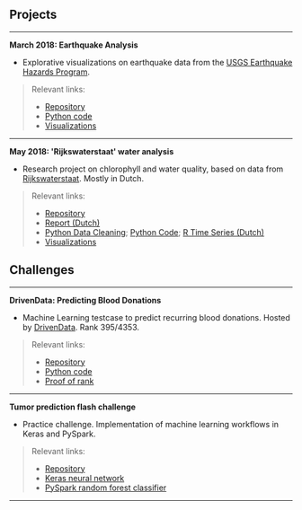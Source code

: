 ## Projects
___


**March 2018: Earthquake Analysis**

- Explorative visualizations on earthquake data from the [USGS Earthquake Hazards Program](https://earthquake.usgs.gov "USGS Earthquake Hazards Program"). 
> Relevant links: 
> - [Repository](https://github.com/YouriImm/Earthquakes)
> - [Python code](https://github.com/YouriImm/Earthquakes/blob/master/Earthquakes_code_only.ipynb "Jupyter Notebook")
> - [Visualizations](https://github.com/YouriImm/Earthquakes/tree/master/img "PNG image folder")


___


**May 2018: 'Rijkswaterstaat' water  analysis**

- Research project on chlorophyll and water quality, based on data from [Rijkswaterstaat](https://www.rijkswaterstaat.nl "Rijkswaterstaat"). Mostly in Dutch. 
> Relevant links: 
> - [Repository](https://github.com/YouriImm/RWS-Water-Analysis)
> - [Report (Dutch)](https://github.com/YouriImm/RWS-Water-Analysis/blob/master/results/rapport_final.pdf)
> - [Python Data Cleaning](https://github.com/YouriImm/RWS-Water-Analysis/blob/master/code/Data%20Cleaning.ipynb "Jupyter Notebook"); [Python Code](https://github.com/YouriImm/RWS-Water-Analysis/blob/master/code/Chlorophyll%20A%20vs%20chemicals%20-%20code%20only.ipynb "Jupyter Notebook"); [R Time Series (Dutch)](https://github.com/YouriImm/RWS-Water-Analysis/blob/master/code/Chlorofyl%20Time%20Series.Rmd "R Markdown")
> - [Visualizations](https://github.com/YouriImm/RWS-Water-Analysis/tree/master/img "PNG image folder")



## Challenges
___


**DrivenData: Predicting Blood Donations**

- Machine Learning testcase to predict recurring blood donations. Hosted by [DrivenData](https://www.drivendata.org/competitions/2/warm-up-predict-blood-donations/ "Driven Data"). Rank 395/4353.
> Relevant links: 
> - [Repository](https://github.com/YouriImm/DrivenData---Blood-Donations)
> - [Python code](https://github.com/YouriImm/DrivenData---Blood-Donations/blob/master/code/Final%20-%20Logistic%20Regression.ipynb "Jupyter Notebook")
> - [Proof of rank](https://github.com/YouriImm/DrivenData---Blood-Donations/blob/master/img/DD_results.PNG?raw=true "PNG image")


___


**Tumor prediction flash challenge**

- Practice challenge. Implementation of machine learning workflows in Keras and PySpark.
> Relevant links: 
> - [Repository](https://github.com/YouriImm/Flash-Challenge---Tumor-Prediction)
> - [Keras neural network](https://github.com/YouriImm/Flash-Challenge---Tumor-Prediction/blob/master/code/Keras%20NN%20Cancer%20Data.ipynb "Jupyter Notebook")
> - [PySpark random forest classifier](https://github.com/YouriImm/Flash-Challenge---Tumor-Prediction/blob/master/code/Spark%20ML%20Cancer%20Data.ipynb "Jupyter Notebook")


___